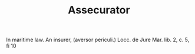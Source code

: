 ---
title: Assecurator
letter: A
permalink: "/definitions/bld-assecurator.html"
body: In maritime law. An insurer, (aversor periculi.) Locc. de Jure Mar. lib. 2,
  c. 5, fi 10
published_at: '2018-07-07'
source: Black's Law Dictionary 2nd Ed (1910)
layout: post
---